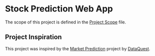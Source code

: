 # Stock Prediction Web App
 The scope of this project is defined in the [Project Scope](https://github.com/JonathonMitchellCode/Stock-Prediction-Web-App/blob/main/Project%20Scope.docx) file.
 ## Project Inspiration
This project was inspired by the [Market Prediction](https://github.com/dataquestio/project-walkthroughs/tree/master/sp_500) project by [DataQuest](https://github.com/dataquestio). 

